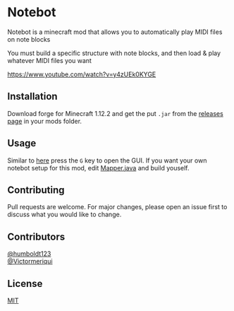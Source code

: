 # Notebot

Notebot is a minecraft mod that allows you to automatically play MIDI files on note blocks

You must build a specific structure with note blocks, and then load & play whatever MIDI files you want

https://www.youtube.com/watch?v=y4zUEk0KYGE

## Installation

Download forge for Minecraft 1.12.2 and get the put `.jar` from the [releases page](https://github.com/Victormeriqui/Notebot/releases) in your mods folder.

## Usage

Similar to [here](https://www.curseforge.com/minecraft/mc-mods/notebot) press the `G` key to open the GUI. If you want your own notebot setup for this mod, edit [Mapper.java](https://github.com/Victormeriqui/NoteBot/blob/master/src/main/java/com/notebot/mod/Mapper.java) and build youself.

## Contributing
Pull requests are welcome. For major changes, please open an issue first to discuss what you would like to change.

## Contributors
[@humboldt123](https://github.com/humboldt123)  
[@Victormeriqui](https://github.com/Victormeriqui)  

## License
[MIT](https://choosealicense.com/licenses/mit/)
